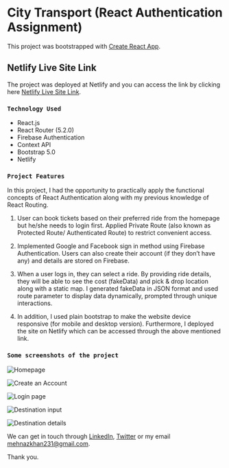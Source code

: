 # City Transport (React Authentication Assignment)

This project was bootstrapped with [Create React App](https://github.com/facebook/create-react-app).

## Netlify Live Site Link

The project was deployed at Netlify and you can access the link by clicking here [Netlify Live Site Link](https://practical-joliot-41cf3a.netlify.app/).

### `Technology Used`

* React.js
* React Router (5.2.0)
* Firebase Authentication
* Context API
* Bootstrap 5.0
* Netlify

### `Project Features`

In this project, I had the opportunity to practically apply the functional concepts of React Authentication along with my previous knowledge of React Routing. 

1. User can book tickets based on their preferred ride from the homepage but he/she needs to login first. Applied Private Route (also known as Protected Route/ Authenticated Route) to restrict convenient access.

2. Implemented Google and Facebook sign in method using Firebase Authentication. Users can also create their account (if they don’t have any) and details are stored on Firebase.

3. When a user logs in, they can select a ride. By providing ride details, they will be able to see the cost (fakeData) and pick & drop location along with a static map. I generated fakeData in JSON format and used route parameter to display data dynamically, prompted through unique interactions.

4. In addition, I used plain bootstrap to make the website device responsive (for mobile and desktop version). Furthermore, I deployed the site on Netlify which can be accessed through the above mentioned link.

### `Some screenshots of the project`

![Homepage](https://i.ibb.co/949t1mD/city-transport1.png)

![Create an Account](https://i.ibb.co/YbG5bht/city-transport2.png)

![Login page](https://i.ibb.co/dBbc8t0/city-transport3.png)

![Destination input](https://ibb.co/4jrNNx0)

![Destination details](https://i.ibb.co/gSzzxqk/city-transport5.png)

We can get in touch through [LinkedIn](https://www.linkedin.com/in/mehnaz-ahmed-khan/), [Twitter](https://twitter.com/MehnazAhmedKha1) or my email mehnazkhan231@gmail.com.

Thank you.